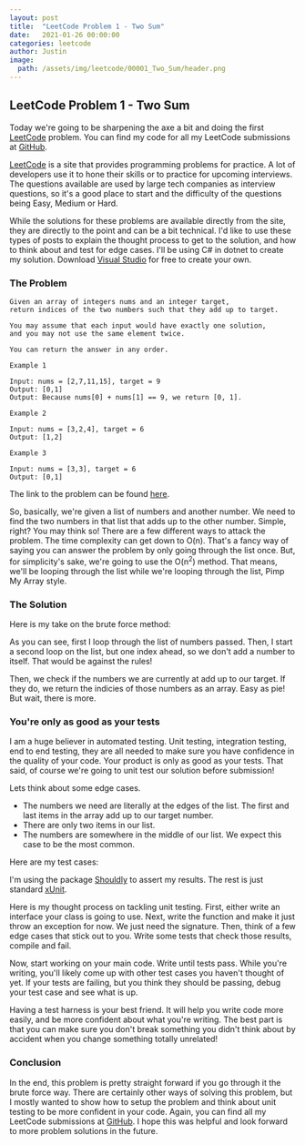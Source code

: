 ```yaml
---
layout: post
title:  "LeetCode Problem 1 - Two Sum"
date:   2021-01-26 00:00:00
categories: leetcode
author: Justin
image: 
  path: /assets/img/leetcode/00001_Two_Sum/header.png
---
```


## LeetCode Problem 1 - Two Sum

Today we're going to be sharpening the axe a bit and doing the first [LeetCode](https://leetcode.com/problems/two-sum/) problem. You can find my code for all my LeetCode submissions at [GitHub](https://github.com/jbasinger/LeetCode).

[LeetCode](https://leetcode.com/) is a site that provides programming problems for practice. A lot of developers use it to hone their skills or to practice for upcoming interviews.
The questions available are used by large tech companies as interview questions, so it's a good place to start and the difficulty of the questions being Easy, Medium or Hard.

While the solutions for these problems are available directly from the site, they are directly to the point and can be a bit technical. I'd like to use these types of posts
to explain the thought process to get to the solution, and how to think about and test for edge cases. I'll be using C# in dotnet to create my solution.
Download [Visual Studio](https://visualstudio.microsoft.com/vs/community/) for free to create your own.

### The Problem

```
Given an array of integers nums and an integer target, 
return indices of the two numbers such that they add up to target.

You may assume that each input would have exactly one solution, 
and you may not use the same element twice.

You can return the answer in any order.

Example 1

Input: nums = [2,7,11,15], target = 9
Output: [0,1]
Output: Because nums[0] + nums[1] == 9, we return [0, 1].

Example 2

Input: nums = [3,2,4], target = 6
Output: [1,2]

Example 3

Input: nums = [3,3], target = 6
Output: [0,1]

```

The link to the problem can be found [here](https://leetcode.com/problems/two-sum/). 

So, basically, we're given a list of numbers and another number. We need to find the two numbers in that list that adds up to the other number.
Simple, right? You may think so! There are a few different ways to attack the problem. The time complexity can get down to O(n). That's a fancy way
of saying you can answer the problem by only going through the list once. But, for simplicity's sake, we're going to use the O(n<sup>2</sup>) method.
That means, we'll be looping through the list while we're looping through the list, Pimp My Array style.

### The Solution

Here is my take on the brute force method:

<script src="https://gist.github.com/jbasinger/e67b70cb504773c5cda387e41bee3f9f.js?file=twosum.cs"></script>

As you can see, first I loop through the list of numbers passed. Then, I start a second loop on the list, but one index ahead, so we don't add a number to itself.
That would be against the rules! 

Then, we check if the numbers we are currently at add up to our target. If they do, we return the indicies of those numbers as an array.
Easy as pie! But wait, there is more.

### You're only as good as your tests

I am a huge believer in automated testing. Unit testing, integration testing, end to end testing, they are all needed to make sure you have confidence in
the quality of your code. Your product is only as good as your tests. That said, of course we're going to unit test our solution before submission!

Lets think about some edge cases.

- The numbers we need are literally at the edges of the list. The first and last items in the array add up to our target number.
- There are only two items in our list.
- The numbers are somewhere in the middle of our list. We expect this case to be the most common.

Here are my test cases:

<script src="https://gist.github.com/jbasinger/e67b70cb504773c5cda387e41bee3f9f.js?file=twosum_tests.cs"></script>

I'm using the package [Shouldly](https://www.nuget.org/packages/Shouldly/) to assert my results. The rest is just standard [xUnit](https://xunit.net/).

Here is my thought process on tackling unit testing. First, either write an interface your class is going to use. Next, write the function and make it just throw an exception for now. 
We just need the signature. Then, think of a few edge cases that stick out to you. Write some tests that check those results, compile and fail.

Now, start working on your main code. Write until tests pass. While you're writing, you'll likely come up with other test cases you haven't thought of yet.
If your tests are failing, but you think they should be passing, debug your test case and see what is up.

Having a test harness is your best friend. It will help you write code more easily, and be more confident about what you're writing. 
The best part is that you can make sure you don't break something you didn't think about by accident when you change something totally unrelated!

### Conclusion

In the end, this problem is pretty straight forward if you go through it the brute force way. There are certainly other ways of solving this problem, but I mostly
wanted to show how to setup the problem and think about unit testing to be more confident in your code. Again, you can find all my LeetCode submissions at [GitHub](https://github.com/jbasinger/LeetCode). I hope this was helpful and look forward to more problem solutions in the future.